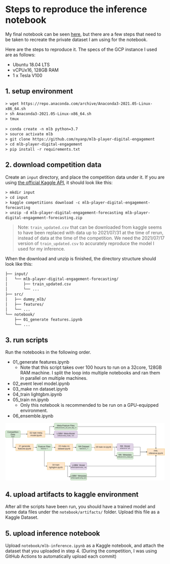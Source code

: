 # Steps to reproduce the inference notebook

My final notebook can be seen [here](https://www.kaggle.com/nyanpn/3rd-place-solution-inference-only), 
but there are a few steps that need to be taken to recreate the private dataset I am using for the notebook.


Here are the steps to reproduce it. The specs of the GCP instance I used are as follows:

- Ubuntu 18.04 LTS
- vCPUx16, 128GB RAM
- 1 x Tesla V100

## 1. setup environment

```shell
> wget https://repo.anaconda.com/archive/Anaconda3-2021.05-Linux-x86_64.sh
> sh Anaconda3-2021.05-Linux-x86_64.sh
> tmux

> conda create -n mlb python=3.7
> source activate mlb
> git clone https://github.com/nyanp/mlb-player-digital-engagement
> cd mlb-player-digital-engagement
> pip install -r requirements.txt
```

## 2. download competition data

Create an `input` directory, and place the competition data under it. 
If you are using [the official Kaggle API](https://github.com/Kaggle/kaggle-api), it should look like this:

```shell
> mkdir input
> cd input
> kaggle competitions download -c mlb-player-digital-engagement-forecasting
> unzip -d mlb-player-digital-engagement-forecasting mlb-player-digital-engagement-forecasting.zip
```

> Note: `train_updated.csv` that can be downloaded from kaggle seems to have been replaced with data up to 2021/07/31 
at the time of rerun, instead of data at the time of the competition. 
We need the 2021/07/17 version of `train_updated.csv` to accurately reproduce the model I used for my inference.


When the download and unzip is finished, the directory structure should look like this:

```shell
├── input/
│   └── mlb-player-digital-engagement-forecasting/
│       ├── train_updated.csv
│       └── ...
├── src/
│   ├── dummy_mlb/
│   ├── features/
│   └── ...
└── notebook/
    ├── 01_generate features.ipynb
    └── ...
```

## 3. run scripts
Run the notebooks in the following order.

- 01_generate features.ipynb
  - Note that this script takes over 100 hours to run on a 32core, 128GB RAM machine. 
    I split the loop into multiple notebooks and ran them in parallel on multiple machines.
- 02_event level model.ipynb
- 03_make nn dataset.ipynb
- 04_train lightgbm.ipynb
- 05_train nn.ipynb
  - Only this notebook is recommended to be run on a GPU-equipped environment.
- 06_ensemble.ipynb

![](docs/img/mlb%20dataflow.png)

## 4. upload artifacts to kaggle environment
After all the scripts have been run, you should have a trained model and some data files under the `notebook/artifacts/` folder. 
Upload this file as a Kaggle Dataset.

## 5. upload inference notebook
Upload `notebook/mlb-inference.ipynb` as a Kaggle notebook, and attach the dataset that you uploaded in step 4.
(During the competition, I was using GitHub Actions to automatically upload each commit)
